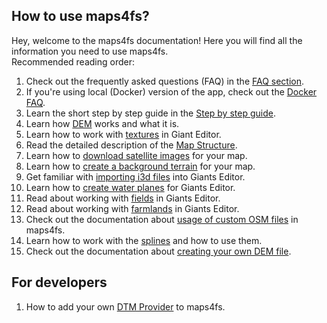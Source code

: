 ## How to use maps4fs?

Hey, welcome to the maps4fs documentation! Here you will find all the information you need to use maps4fs.  
Recommended reading order:

1. Check out the frequently asked questions (FAQ) in the [FAQ section](FAQ.md).
2. If you're using local (Docker) version of the app, check out the [Docker FAQ](docker_faq.md).
3. Learn the short step by step guide in the [Step by step guide](step_by_step.md).
4. Learn how [DEM](dem.md) works and what it is.
5. Learn how to work with [textures](textures.md) in Giant Editor.
6. Read the detailed description of the [Map Structure](map_structure.md).
7. Learn how to [download satellite images](download_satellite_images.md) for your map.
8. Learn how to [create a background terrain](create_background_terrain.md) for your map.
9. Get familiar with [importing i3d files](import_to_giants_editor.md) into Giants Editor.
10. Learn how to [create water planes](create_water_planes.md) for Giants Editor.
11. Read about working with [fields](fields.md) in Giants Editor.
12. Read about working with [farmlands](farmlands.md) in Giants Editor.
13. Check out the documentation about [usage of custom OSM files](custom_osm.md) in maps4fs.
14. Learn how to work with the [splines](splines.md) and how to use them.
15. Check out the documentation about [creating your own DEM file](custom_dem.md).

## For developers

1. How to add your own [DTM Provider](dtm_providers.md) to maps4fs.